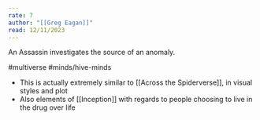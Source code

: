 ```yaml
---
rate: 7
author: "[[Greg Eagan]]"
read: 12/11/2023
---
```

An Assassin investigates the source of an anomaly. 

#multiverse #minds/hive-minds 

- This is actually extremely similar to [[Across the Spiderverse]], in visual styles and plot 
- Also elements of [[Inception]] with regards to people choosing to live in the drug over life